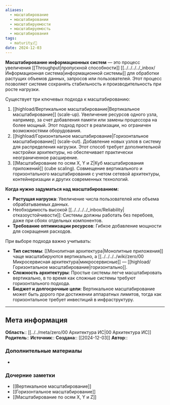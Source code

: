 ```yaml
---
aliases:
  - масштабирование
  - масштабировании
  - масштабируемости
  - масштабируемость
  - масштабирования
tags:
  - maturity/🌱
date: 2024-12-03
---
```

**Масштабирование информационных систем** — это процесс увеличения [[Throughput|пропускной способности]] [[../../../../_inbox/Информационная система|информационной системы]] для обработки растущих объемов данных, запросов или пользователей. Этот процесс позволяет системе сохранять стабильность и производительность при росте нагрузки.

Существует три ключевых подхода к масштабированию:
1. [[highload/Вертикальное масштабирование|Вертикальное масштабирование]] (scale-up). Увеличение ресурсов одного узла, например, за счет добавления памяти или замены процессора на более мощный. Этот подход прост в реализации, но ограничен возможностями оборудования.
2. [[highload/Горизонтальное масштабирование|Горизонтальное масштабирование]] (scale-out). Добавление новых узлов в систему для распределения нагрузки. Этот способ требует дополнительной настройки архитектуры, но обеспечивает практически неограниченное расширение.
3. [[Масштабирование по осям X, Y и Z|Куб масштабирования приложений]] (cube scaling). Совмещение вертикального и горизонтального масштабирования с учетом сетевой архитектуры, контейнеризации и других современных технологий.

**Когда нужно задуматься над масштабированием:**
- **Растущая нагрузка**: Увеличение числа пользователей или объема обрабатываемых данных.
- Необходимость высокой [[../../../../_inbox/Reliability|отказоустойчивости]]: Системы должны работать без перебоев, даже при сбоях отдельных компонентов.
- **Требование оптимизации ресурсов**: Гибкое добавление мощности для сокращения расходов.

При выборе подхода важно учитывать:
- **Тип системы**: [[Монолитная архитектура|Монолитные приложения]] чаще масштабируются вертикально, а [[../../../../wiki/zero/00 Микросервисная архитектура|микросервисные]] — [[highload/Горизонтальное масштабирование|горизонтально]].
- **Сложность архитектуры**: Простые системы легче масштабировать вертикально, в то время как сложные системы требуют горизонтального подхода.
- **Бюджет и долгосрочные цели**: Вертикальное масштабирование может быть дорого при достижении аппаратных лимитов, тогда как горизонтальное требует инвестиций в инфраструктуру.
***
## Мета информация
**Область**:: [[../../meta/zero/00 Архитектура ИС|00 Архитектура ИС]]
**Родитель**:: 
**Источник**:: 
**Создана**:: [[2024-12-03]]
**Автор**:: 
### Дополнительные материалы
- 

### Дочерние заметки
<!-- QueryToSerialize: LIST FROM [[]] WHERE contains(Родитель, this.file.link) or contains(parents, this.file.link) -->
<!-- SerializedQuery: LIST FROM [[]] WHERE contains(Родитель, this.file.link) or contains(parents, this.file.link) -->
- [[Вертикальное масштабирование]]
- [[Горизонтальное масштабирование]]
- [[Масштабирование по осям X, Y и Z]]
<!-- SerializedQuery END -->


